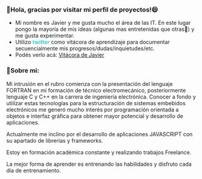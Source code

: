 ### 👋Hola, gracias por visitar mi perfil de proyectos!😄

- Mi nombre es Javier y me gusta mucho el área de las IT. En este lugar pongo la mayoría de mis ideas (algunas mas entretenidas que otras🤔) y me gusta experimentar.
- Utilizo <b style="color:#33CFE5">twitter</b> como vitácora de aprendizaje para documentar secuencialmente mis progresos/dudas/inquietudes/etc.
- Podés verlo acá: <a href="https://twitter.com/juniorhuebra">Vitácora de Javier</a>
### 🌱Sobre mi:
Mi intrusión en el rubro comienza con la presentación del lenguaje FORTRAN en mi formación de técnico electromecánico, posteriormente lenguaje C y C++ en la carrera de ingeniería electrónica. Conocer a fondo y utilizar estas tecnologías para la estructuración de sistemas embebidos electrónicos me generó mucho interés por programación orientada a objetos e interfaz gráfica para obtener mayor potencial y desarrollo de aplicaciones.

Actualmente me inclino por el desarrollo de aplicaciones JAVASCRIPT con su apartado de librerías y frameworks.

Estoy en formación académica constante y realizando trabajos Freelance.

La mejor forma de aprender es entrenando las habilidades y disfruto cada día de entrenamiento.

<!--
**javierhuebra/javierhuebra** is a ✨ _special_ ✨ repository because its `README.md` (this file) appears on your GitHub profile.

Here are some ideas to get you started:

- 🔭 I’m currently working on ...
- 🌱 I’m currently learning ...
- 👯 I’m looking to collaborate on ...
- 🤔 I’m looking for help with ...
- 💬 Ask me about ...
- 📫 How to reach me: ...
- 😄 Pronouns: ...
- ⚡ Fun fact: ...
-->
